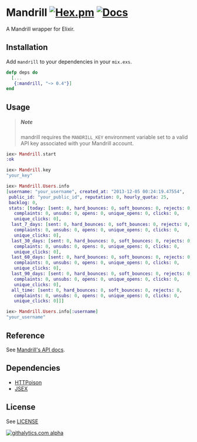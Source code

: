 # Mandrill [![Hex.pm](https://img.shields.io/hexpm/v/mandrill.svg)](https://hex.pm/packages/mandrill) [![Docs](https://img.shields.io/badge/docs-latest-brightgreen.svg?style=flat)](http://hexdocs.pm/mandrill/0.4.1/)

A Mandrill wrapper for Elixir.

## Installation

Add ``mandrill`` to your dependencies in your ``mix.exs``.

```Elixir
defp deps do
  [...
   {:mandrill, "~> 0.4"}]
end
```

## Usage

> ##### Note
> mandrill requires the `MANDRILL_KEY` environment variable set to a 
> valid API key associated with your Mandrill account.

```elixir
iex> Mandrill.start
:ok

iex> Mandrill.key
"your_key"

iex> Mandrill.Users.info
[username: "your_username", created_at: "2013-12-05 00:24:19.47554",
 public_id: "your_public_id", reputation: 0, hourly_quota: 25,
 backlog: 0,
 stats: [today: [sent: 0, hard_bounces: 0, soft_bounces: 0, rejects: 0,
   complaints: 0, unsubs: 0, opens: 0, unique_opens: 0, clicks: 0,
   unique_clicks: 0],
  last_7_days: [sent: 0, hard_bounces: 0, soft_bounces: 0, rejects: 0,
   complaints: 0, unsubs: 0, opens: 0, unique_opens: 0, clicks: 0,
   unique_clicks: 0],
  last_30_days: [sent: 0, hard_bounces: 0, soft_bounces: 0, rejects: 0,
   complaints: 0, unsubs: 0, opens: 0, unique_opens: 0, clicks: 0,
   unique_clicks: 0],
  last_60_days: [sent: 0, hard_bounces: 0, soft_bounces: 0, rejects: 0,
   complaints: 0, unsubs: 0, opens: 0, unique_opens: 0, clicks: 0,
   unique_clicks: 0],
  last_90_days: [sent: 0, hard_bounces: 0, soft_bounces: 0, rejects: 0,
   complaints: 0, unsubs: 0, opens: 0, unique_opens: 0, clicks: 0,
   unique_clicks: 0],
  all_time: [sent: 0, hard_bounces: 0, soft_bounces: 0, rejects: 0,
   complaints: 0, unsubs: 0, opens: 0, unique_opens: 0, clicks: 0,
   unique_clicks: 0]]]

iex> Mandrill.Users.info[:username]
"your_username"
```

## Reference

See [Mandrill's API docs](https://mandrillapp.com/api/docs/).

## Dependencies

- [HTTPoison](https://github.com/edgurgel/httpoison)
- [JSEX](https://github.com/talentdeficit/jsex)

## License

See [LICENSE](https://github.com/slogsdon/mandrill/blob/master/LICENSE)

[![githalytics.com alpha](https://cruel-carlota.pagodabox.com/949f7db1a2574d19a36cf9a21a760a6a "githalytics.com")](http://githalytics.com/slogsdon/mandrill)
